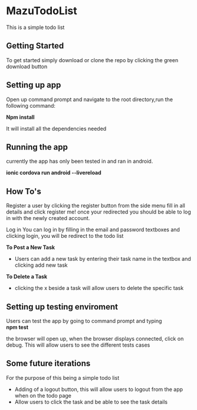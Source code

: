 <h1>MazuTodoList</h1>

<p>This is a simple todo list</p>

<h2>Getting Started</h2>

To get started simply download or clone the repo by clicking the green download button

<h2>Setting up app</h2>

Open up command prompt and navigate to the root directory,run the following command:

<strong>Npm install</strong>

It will install all the dependencies needed

<h2>Running the app</h2>
currently the app has only been tested in and ran in android.<br>

<strong>ionic cordova run android --livereload</strong>

<h2>How To's</h2>

Register a user by clicking the register button from the side menu
fill in all details and click register me! once your redirected you should be able to log in with the newly created account.

Log in
You can log in by filling in the email and password textboxes and clicking login, you will be redirect to the todo list

<strong>To Post a New Task</strong><br >
<ul>
  <li>Users can add a new task by entering their task name in the textbox and clicking add new task</li>
</ul>
<strong>To Delete a Task</strong>
<ul><li>clicking the x beside a task will allow users to delete the specific task</li></ul>

<h2>Setting up testing enviroment</h2>
Users can test the app by going to command prompt and typing<br>
<strong>npm test</strong><br>

<p>the browser will open up, when the browser displays connected, click on debug. This will allow users to see the different tests cases</p>

<h2>Some future iterations</h2>
<p>For the purpose of this being a simple todo list</p>
<ul>
  <li>Adding of a logout button, this will allow users to logout from the app when on the todo page</li>
  <li>Allow users to click the task and be able to see the task details</li>
</ul>
